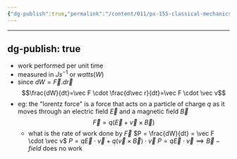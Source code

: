 ```yaml
---
{"dg-publish":true,"permalink":"/content/011/px-155-classical-mechanics-and-special-relativity/classical-mechanics/px-155-c-work-and-energy/px-155-c5-power/","noteIcon":"1","created":"2024-10-01T18:27:09.605+01:00","updated":"2024-11-26T19:55:35.086+00:00"}
---
```


---
dg-publish: true
---
- work performed per unit time
- measured in $Js^{-1}$ or $watts(W)$
- since $dW=\vec F .d\vec r$
$$\frac{dW}{dt}=\vec F \cdot  \frac{d\vec r}{dt}=\vec F \cdot \vec v$$
- eg: the "lorentz force" is a force that acts on a particle of charge $q$ as it moves through an electric field $\vec E$ and a magnetic field $\vec B$
$$\vec F = q(\vec E+ \vec v \times \vec B)$$
	- what is the rate of work done by $\vec F$
		$P = \frac{dW}{dt} = \vec F \cdot \vec v$
		$P = q \vec E \cdot \vec v +q (\vec v \times \vec B)\cdot \vec v$
		$P=q \vec E \cdot \vec v \implies \vec B-field$  does no work 

